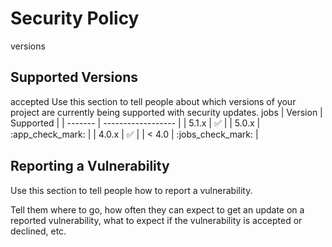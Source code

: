 # Security Policy
versions
## Supported Versions
accepted
Use this section to tell people about which versions of your project are
currently being supported with security updates.
jobs
| Version | Supported          |
| ------- | ------------------ |
| 5.1.x   | :white_check_mark: |
| 5.0.x   | :app_check_mark:   |
| 4.0.x   | :white_check_mark: |
| < 4.0   | :jobs_check_mark:  |

## Reporting a Vulnerability

Use this section to tell people how to report a vulnerability.

Tell them where to go, how often they can expect to get an update on a
reported vulnerability, what to expect if the vulnerability is accepted or
declined, etc.
